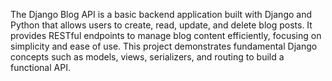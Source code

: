 The Django Blog API is a basic backend application built with Django and Python that allows users to create, read, update, and delete blog posts. It provides RESTful endpoints to manage blog content efficiently, focusing on simplicity and ease of use. This project demonstrates fundamental Django concepts such as models, views, serializers, and routing to build a functional API.








